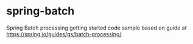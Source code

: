 # spring-batch
Spring Batch processing getting started code sample based on guide at https://spring.io/guides/gs/batch-processing/
